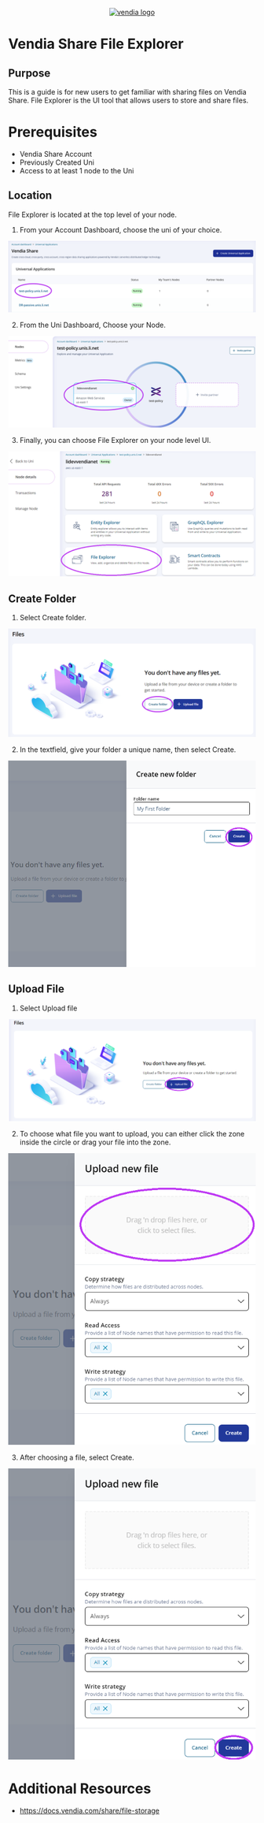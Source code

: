 <p align="center">
  <a href="https://vendia.net/">
    <img src="https://share.vendia.net/logo.svg" alt="vendia logo" width="250px">
  </a>
</p>

# Vendia Share File Explorer

## Purpose
This is a guide is for new users to get familiar with sharing files  on Vendia Share. File Explorer is the UI tool that allows users to store and share files.

# Prerequisites
* Vendia Share Account
* Previously Created Uni
* Access to at least 1 node to the Uni

## Location
File Explorer is located at the top level of your node.
1. From your Account Dashboard, choose the uni of your choice.

![location-1](./img/location-1.png)

2. From the Uni Dashboard, Choose your Node.

![location-2](./img/location-2.png)

3. Finally, you can choose File Explorer on your node level UI. 

![location-3](./img/location-3.png)

## Create Folder

1. Select Create folder. 

![folder-1](./img/folder-1.png)

2. In the textfield, give your folder a unique name, then select Create.

![folder-2](./img/folder-2.png)

## Upload File

1. Select Upload file

![file-1](./img/file-1.png)

2. To choose what file you want to upload, you can either click the zone inside the circle or drag your file into the zone.

![file-2](./img/file-2.png)

3. After choosing a file, select Create.

![file-2](./img/file-3.png)

# Additional Resources

* https://docs.vendia.com/share/file-storage